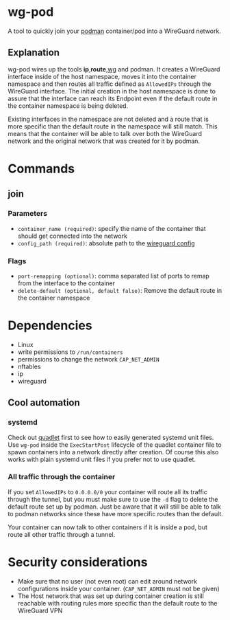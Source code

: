 # wg-pod

A tool to quickly join your [podman](https://podman.io/) container/pod into a WireGuard network.

## Explanation

wg-pod wires up the tools **ip**,**route**,[wg](https://git.zx2c4.com/wireguard) and podman.
It creates a WireGuard interface inside of the host namespace, moves it into the container namespace and then routes all traffic defined as `AllowedIPs` through the WireGuard interface.
The initial creation in the host namespace is done to assure that the interface can reach its Endpoint even if the default route in the container namespace is being deleted.

Existing interfaces in the namespace are not deleted and a route that is more specific than the default route in the namespace will still match.
This means that the container will be able to talk over both the WireGuard network and the original network that was created for it by podman.

# Commands

## join

### Parameters

- `container_name (required)`: specify the name of the container that should get connected into the network
- `config_path (required)`: absolute path to the [wireguard config](./docs/wireguard-config)

### Flags

- `port-remapping (optional)`: comma separated list of ports to remap from the interface to the container
- `delete-default (optional, default false)`: Remove the default route in the container namespace

# Dependencies

- Linux
- write permissions to `/run/containers`
- permissions to change the network `CAP_NET_ADMIN`
- nftables
- ip
- wireguard

## Cool automation

### systemd

Check out [quadlet](https://github.com/containers/quadlet) first to see how to easily generated systemd unit files.
Use `wg-pod` inside the `ExecStartPost` lifecycle of the quadlet container file to spawn containers into a network directly after creation.
Of course this also works with plain systemd unit files if you prefer not to use quadlet.

### All traffic through the container

If you set `AllowedIPs` to `0.0.0.0/0` your container will route all its traffic through the tunnel, but you must make sure to use the `-d` flag to delete the default route set up by podman.
Just be aware that it will still be able to talk to podman networks since these have more specific routes than the default.

Your container can now talk to other containers if it is inside a pod, but route all other traffic through a tunnel.

# Security considerations

- Make sure that no user (not even root) can edit around network configurations inside your container. (`CAP_NET_ADMIN` must not be given)
- The Host network that was set up during container creation is still reachable with routing rules more specific than the default route to the WireGuard VPN

